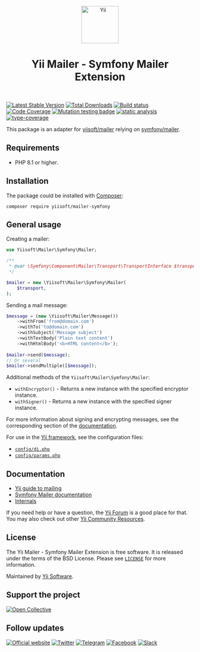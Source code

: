 <p align="center">
    <a href="https://github.com/yiisoft" target="_blank">
        <img src="https://yiisoft.github.io/docs/images/yii_logo.svg" height="100px" alt="Yii">
    </a>
    <h1 align="center">Yii Mailer - Symfony Mailer Extension</h1>
    <br>
</p>

[![Latest Stable Version](https://poser.pugx.org/yiisoft/mailer-symfony/v)](https://packagist.org/packages/yiisoft/mailer-symfony)
[![Total Downloads](https://poser.pugx.org/yiisoft/mailer-symfony/downloads)](https://packagist.org/packages/yiisoft/mailer-symfony)
[![Build status](https://github.com/yiisoft/mailer-symfony/actions/workflows/build.yml/badge.svg)](https://github.com/yiisoft/mailer-symfony/actions/workflows/build.yml)
[![Code Coverage](https://codecov.io/gh/yiisoft/mailer-symfony/graph/badge.svg?token=5QIVH0fbPD)](https://codecov.io/gh/yiisoft/mailer-symfony)
[![Mutation testing badge](https://img.shields.io/endpoint?style=flat&url=https%3A%2F%2Fbadge-api.stryker-mutator.io%2Fgithub.com%2Fyiisoft%2Fmailer-symfony%2Fmaster)](https://dashboard.stryker-mutator.io/reports/github.com/yiisoft/mailer-symfony/master)
[![static analysis](https://github.com/yiisoft/mailer-symfony/workflows/static%20analysis/badge.svg)](https://github.com/yiisoft/mailer-symfony/actions?query=workflow%3A%22static+analysis%22)
[![type-coverage](https://shepherd.dev/github/yiisoft/mailer-symfony/coverage.svg)](https://shepherd.dev/github/yiisoft/mailer-symfony)

This package is an adapter for [yiisoft/mailer](https://github.com/yiisoft/mailer) relying on
[symfony/mailer](https://github.com/symfony/mailer).

## Requirements

- PHP 8.1 or higher.

## Installation

The package could be installed with [Composer](https://getcomposer.org):

```shell
composer require yiisoft/mailer-symfony
```

## General usage

Creating a mailer:

```php
use Yiisoft\Mailer\Symfony\Mailer;

/**
 * @var \Symfony\Component\Mailer\Transport\TransportInterface $transport
 */

$mailer = new \Yiisoft\Mailer\Symfony\Mailer(
    $transport,
);
```

Sending a mail message:

```php
$message = (new \Yiisoft\Mailer\Message())
    ->withFrom('from@domain.com')
    ->withTo('to@domain.com')
    ->withSubject('Message subject')
    ->withTextBody('Plain text content')
    ->withHtmlBody('<b>HTML content</b>');
    
$mailer->send($message);
// Or several
$mailer->sendMultiple([$message]);
```

Additional methods of the `Yiisoft\Mailer\Symfony\Mailer`:

- `withEncryptor()` - Returns a new instance with the specified encryptor instance.
- `withSigner()` - Returns a new instance with the specified signer instance.

For more information about signing and encrypting messages, see the corresponding section of the
[documentation](https://symfony.com/doc/current/mailer.html#signing-and-encrypting-messages).

For use in the [Yii framework](https://www.yiiframework.com/), see the configuration files:
  - [`config/di.php`](https://github.com/yiisoft/mailer-symfony/blob/master/config/di.php)
  - [`config/params.php`](https://github.com/yiisoft/mailer-symfony/blob/master/config/params.php)

## Documentation

- [Yii guide to mailing](https://github.com/yiisoft/docs/blob/master/guide/en/tutorial/mailing.md)
- [Symfony Mailer documentation](https://symfony.com/doc/current/mailer.html)
- [Internals](docs/internals.md)

If you need help or have a question, the [Yii Forum](https://forum.yiiframework.com/c/yii-3-0/63) is a good place for that.
You may also check out other [Yii Community Resources](https://www.yiiframework.com/community).

## License

The Yii Mailer - Symfony Mailer Extension is free software. It is released under the terms of the BSD License.
Please see [`LICENSE`](./LICENSE.md) for more information.

Maintained by [Yii Software](https://www.yiiframework.com/).

## Support the project

[![Open Collective](https://img.shields.io/badge/Open%20Collective-sponsor-7eadf1?logo=open%20collective&logoColor=7eadf1&labelColor=555555)](https://opencollective.com/yiisoft)

## Follow updates

[![Official website](https://img.shields.io/badge/Powered_by-Yii_Framework-green.svg?style=flat)](https://www.yiiframework.com/)
[![Twitter](https://img.shields.io/badge/twitter-follow-1DA1F2?logo=twitter&logoColor=1DA1F2&labelColor=555555?style=flat)](https://twitter.com/yiiframework)
[![Telegram](https://img.shields.io/badge/telegram-join-1DA1F2?style=flat&logo=telegram)](https://t.me/yii3en)
[![Facebook](https://img.shields.io/badge/facebook-join-1DA1F2?style=flat&logo=facebook&logoColor=ffffff)](https://www.facebook.com/groups/yiitalk)
[![Slack](https://img.shields.io/badge/slack-join-1DA1F2?style=flat&logo=slack)](https://yiiframework.com/go/slack)
